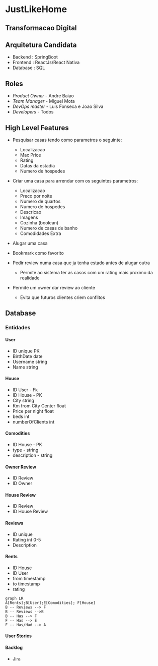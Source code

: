# JustLikeHome

## Transformacao Digital

## Arquitetura Candidata
- Backend : SpringBoot
- Frontend : ReactJs/React Nativa
- Database : SQL

## Roles
- *Product Owner* - Andre Baiao
- *Team Manager* - Miguel Mota
- *DevOps master* - Luis Fonseca e Joao Silva
- *Developers* - Todos

## High Level Features
- Pesquisar casas tendo como parametros o seguinte: 
    - Localizacao
    - Max Price
    - Rating
    - Datas da estadia
    - Numero de hospedes
    
- Criar uma casa para arrendar com os seguintes parametros:
    - Localizacao
    - Preco por noite
    - Numero de quartos
    - Numero de hospedes
    - Descricao
    - Imagens
    - Cozinha (boolean)
    - Numero de casas de banho
    - Comodidades Extra
    
- Alugar uma casa

- Bookmark como favorito

- Pedir review numa casa que ja tenha estado antes de alugar outra
    - Permite ao sistema ter as casos com um rating mais proximo da realidade
- Permite um owner dar review ao cliente
    - Evita que futuros clientes criem conflitos

## Database
### Entidades
#### User
- ID unique PK
- BirthDate date
- Username string
- Name string
#### House
- ID User - Fk
- ID House - PK
- City string 
- Km from City Center float
- Price per night float
- beds int
- numberOfClients int
#### Comodities
- ID House - PK
- type - string
- description - string

#### Owner Review
- ID Review
- ID Owner
#### House Review
- ID Review
- ID House Review
 
#### Reviews
- ID unique 
- Rating int 0-5
- Description
#### Rents
- ID House
- ID User
- from timestamp
- to timestamp
- rating
 
```mermaid
graph LR
A[Rents];B[User];E[Comodities]; F[House]
B -- Reviews --> F
B -- Reviews -->B
B -- Has --> F
F -- Has --> E
F -- Has/Had --> A
```

#### User Stories

#### Backlog
- Jira

